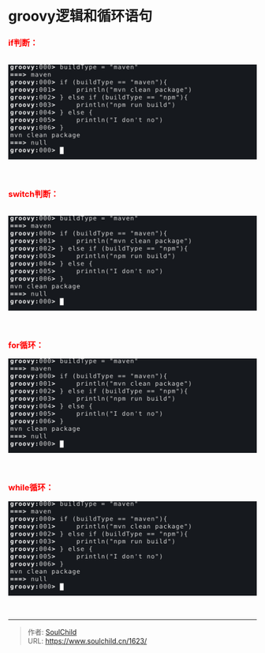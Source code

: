 # groovy逻辑和循环语句

<!--more-->
<h3><strong><span style="color: #ff0000;">if判断：</span></strong></h3>
&nbsp;

<img src="images/0433827c0e1eb173988a69e5d011faa6.png" />

&nbsp;
<h3><strong><span style="color: #ff0000;">switch判断：</span></strong></h3>
&nbsp;

<img src="images/0433827c0e1eb173988a69e5d011faa6.png" />

&nbsp;
<h3><span style="color: #ff0000;"><strong>for循环：</strong></span></h3>
<img src="images/0433827c0e1eb173988a69e5d011faa6.png" />

&nbsp;
<h3><strong><span style="color: #ff0000;">while循环：</span></strong></h3>
<img src="images/0433827c0e1eb173988a69e5d011faa6.png" />

&nbsp;


---

> 作者: [SoulChild](https://www.soulchild.cn)  
> URL: https://www.soulchild.cn/1623/  


